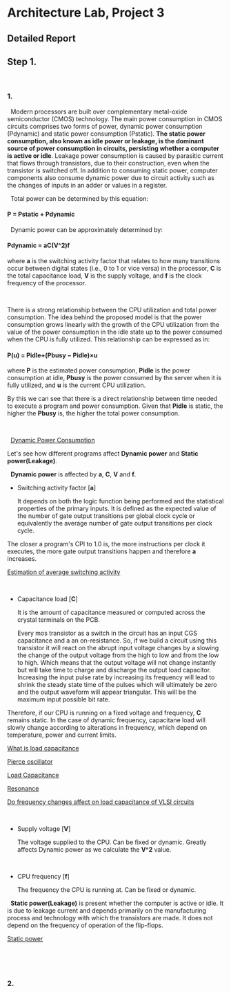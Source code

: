 # Architecture Lab, Project 3

## Detailed Report

## Step 1. 

&nbsp;

### 1.

&nbsp;
Modern processors are built over complementary metal-oxide semiconductor (CMOS) technology. The main power consumption in CMOS circuits comprises two forms of power, dynamic power consumption (Pdynamic) and static power consumption (Pstatic). **The static power consumption, also known as idle power or leakage, is the dominant source of power consumption in circuits, persisting whether a computer is active or idle**. Leakage power consumption is caused by parasitic current that flows through transistors, due to their construction, even when the transistor is switched off. In addition to consuming static power, computer components also consume dynamic power due to circuit activity such as the changes of inputs in an adder or values in a register. 

&nbsp;
Total power can be determined by this equation:

#### P = Pstatic + Pdynamic

&nbsp;
Dynamic power can be approximately determined by:

#### Pdynamic = aC(V^2)f

where **a** is the switching activity factor that relates to how many transitions occur between digital states (i.e., 0 to 1 or vice versa) in the processor, **C** is the total capacitance load, **V** is the supply voltage, and **f** is the clock frequency of the processor.

&nbsp;

There is a strong relationship between the CPU utilization and total power consumption. The idea behind the proposed model is that the power consumption grows linearly with the growth of the CPU utilization from the value of the power consumption in the idle state up to the power consumed when the CPU is fully utilized. This relationship can be expressed as in:

#### P(u) = Pidle+(Pbusy − Pidle)×u

where **P** is the estimated power consumption, **Pidle** is the power consumption at idle, **Pbusy** is the power consumed by the server when it is fully utilized, and **u** is the current CPU utilization. 

By this we can see that there is a direct relationship between time needed to execute a program and power consumption. Given that **Pidle** is static, the higher the **Pbusy** is, the higher the total power consumption.

&nbsp;

&nbsp;
[Dynamic Power Consumption](https://www.sciencedirect.com/topics/computer-science/dynamic-power-consumption)

Let's see how different programs affect **Dynamic power** and **Static power(Leakage)**.

&nbsp;
**Dynamic power** is affected by **a**, **C**, **V** and **f**. 

- Switching activity factor [**a**]

    It depends on both the logic function being performed and the statistical properties of
    the primary inputs. It is defined as the expected value of the number of gate output transitions per global clock cycle     or equivalently the average number of gate output transitions per clock cycle.

The closer a program's CPI to 1.0 is, the more instructions per clock it executes, the more gate output transitions happen and therefore **a** increases.

[Estimation of average switching activity](https://www.researchgate.net/publication/220400097_Estimation_of_average_switching_activity_in_combinational_logic_circuits_using_symbolic_simulation)

&nbsp;

- Capacitance load [**C**]

    It is the amount of capacitance measured or computed across the crystal terminals on the PCB. 

    Every mos transistor as a switch in the circuit has an input CGS capacitance and a an on-resistance. So, if we build a circuit using this transistor it will react on the abrupt input voltage changes by a slowing the change of the output voltage from the high to low and from the low to high. Which means that the output voltage will not change instantly but will take time to charge and discharge the output load capacitor. Increasing the input pulse rate by increasing its frequency will lead to shrink the steady state time of the pulses which will ultimately be zero and the output waveform will appear triangular. This will be the maximum input possible bit rate.

Therefore, if our CPU is running on a fixed voltage and frequency, **C** remains static. In the case of dynamic frequency, capacitane load will slowly change according to alterations in frequency, which depend on temperature, power and current limits.

[What is load capacitance](https://www.quora.com/What-is-load-capacitance)

[Pierce oscillator](https://en.wikipedia.org/wiki/Pierce_oscillator#Load_capacitance)

[Load Capacitance](https://www.sciencedirect.com/topics/engineering/load-capacitance)

[Resonance](https://en.wikipedia.org/wiki/Resonance)

[Do frequency changes affect on load capacitance of VLSI circuits](https://www.researchgate.net/post/Do_frequency_changes_affect_on_load_capacitance_of_VLSI_circuits)

&nbsp;

- Supply voltage [**V**]

    The voltage supplied to the CPU. Can be fixed or dynamic. Greatly affects Dynamic power as we calculate the **V^2** value.

&nbsp;

- CPU frequency [**f**]

    The frequency the CPU is running at. Can be fixed or dynamic.

&nbsp;
**Static power(Leakage)** is present whether the computer is active or idle. It is due to leakage current and depends primarily on the manufacturing process and technology with which the transistors are made. It does not depend on the frequency of operation of the flip-flops.

[Static power](https://www.sciencedirect.com/topics/computer-science/static-power)

&nbsp;

&nbsp;

### 2.

&nbsp;
